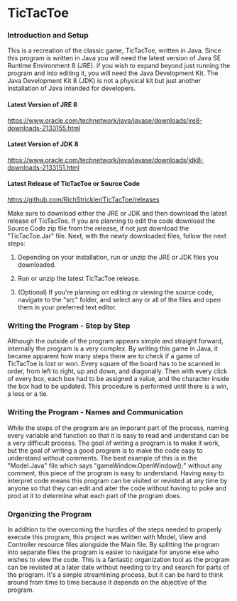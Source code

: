 # TicTacToe

### Introduction and Setup
  This is a recreation of the classic game, TicTacToe, written in Java. Since this program is written in Java you will need the latest 
version of Java SE Runtime Environment 8 (JRE). if you wish to expand beyond just running the program and into editing it, you will need 
the Java Development Kit. The Java Development Kit 8 (JDK) is not a physical kit but just another installation of Java intended for 
developers. 

#### Latest Version of JRE 8
https://www.oracle.com/technetwork/java/javase/downloads/jre8-downloads-2133155.html

#### Latest Version of JDK 8
https://www.oracle.com/technetwork/java/javase/downloads/jdk8-downloads-2133151.html

#### Latest Release of TicTacToe or Source Code
https://github.com/RichStrickler/TicTacToe/releases

  Make sure to download either the JRE or JDK and then download the latest release of TicTacToe. If you are planning to edit the code 
download the Source Code zip file from the release, if not just download the "TicTacToe.Jar" file. Next, with the newly downloaded 
files, follow the next steps:
  
1. Depending on your installation, run or unzip the JRE or JDK files you downloaded.

2. Run or unzip the latest TicTacToe release.

3. (Optional) If you're planning on editing or viewing the source code, navigate to the "src" folder, and select any or all of the files
    and open them in your preferred text editor.


### Writing the Program - Step by Step
  Although the outside of the program appears simple and straight forward, internally the program is a very complex. By writing this 
game in Java, it became apparent how many steps there are to check if a game of TicTacToe is lost or won. Every square of the board 
has to be scanned in order, from left to right, up and down, and diagonally. Then with every click of every box, each box had to be 
assigned a value, and the character inside the box had to be updated. This procedure is performed until there is a win, a loss or a tie.

### Writing the Program - Names and Communication
  While the steps of the program are an imporant part of the process, naming every variable and function so that it is easy to read and 
understand can be a very difficult process. The goal of writing a program is to make it work, but the goal of writing a good program is 
to make the code easy to understand without comments. The best example of this is in the "Model.Java" file which says 
"gameWindow.OpenWindow();" without any comment, this piece of the program is easy to understand. Having easy to interpret code means 
this program can be visited or revisted at any time by anyone so that they can edit and alter the code without having to poke and prod 
at it to determine what each part of the program does.

### Organizing the Program
  In addition to the overcoming the hurdles of the steps needed to properly execute this program, this project was written with Model, 
View and Controller resource files alongside the Main file. By splitting the program into separate files the program is easier to 
navigate for anyone else who wishes to view the code. This is a fantastic organization tool as the program can be revisted at a later 
date without needing to try and search for parts of the program. It's a simple streamlining process, but it can be hard to think around 
from time to time because it depends on the objective of the program.
